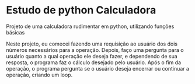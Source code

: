 # Estudo de python Calculadora
Projeto de uma calculadora rudimentar em python, utilizando funções básicas

Neste projeto, eu comecei fazendo uma requisição ao usuário dos dois números necessários para a operação. Depois, faço uma pergunta para o usuário quanto a qual operação ele deseja fazer, e dependendo de sua resposta, o programa faz o cálculo desejado pelo usuário. Após o fim da operação, o programa pergunta se o usuário deseja encerrar ou continuar a operação, criando um loop.
